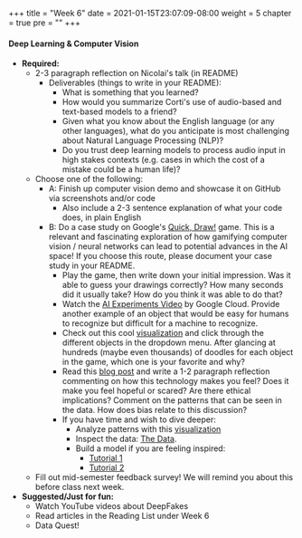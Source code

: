 +++
title = "Week 6"
date = 2021-01-15T23:07:09-08:00
weight = 5
chapter = true
pre = "<b></b>"
+++

#### Deep Learning & Computer Vision

- **Required:**
  - 2-3 paragraph reflection on Nicolai's talk (in README)
    - Deliverables (things to write in your README):
      - What is something that you learned?
      - How would you summarize Corti's use of audio-based and text-based models to a friend?
      - Given what you know about the English language (or any other languages), what do you anticipate is most challenging about Natural Language Processing (NLP)?
      - Do you trust deep learning models to process audio input in high stakes contexts (e.g. cases in which the cost of a mistake could be a human life)?
  - Choose one of the following:
    - A: Finish up computer vision demo and showcase it on GitHub via screenshots and/or code
      - Also include a 2-3 sentence explanation of what your code does, in plain English
    - B: Do a case study on Google's [Quick, Draw!](https://quickdraw.withgoogle.com) game. This is a relevant and fascinating exploration of how gamifying computer vision / neural networks can lead to potential advances in the AI space! If you choose this route, please document your case study in your README.
      - Play the game, then write down your initial impression. Was it able to guess your drawings correctly? How many seconds did it usually take? How do you think it was able to do that?
      - Watch the [AI Experiments Video](https://www.youtube.com/watch?time_continue=100&v=X8v1GWzZYJ4&feature=emb_title) by Google Cloud. Provide another example of an object that would be easy for humans to recognize but difficult for a machine to recognize.
      - Check out this cool [visualization](https://quickdraw.withgoogle.com/data/purse) and click through the different objects in the dropdown menu. After glancing at hundreds (maybe even thousands) of doodles for each object in the game, which one is your favorite and why?
      - Read this [blog post](https://research.googleblog.com/2017/08/exploring-and-visualizing-open-global.html) and write a 1-2 paragraph reflection commenting on how this technology makes you feel? Does it make you feel hopeful or scared? Are there ethical implications? Comment on the patterns that can be seen in the data. How does bias relate to this discussion?
      - If you have time and wish to dive deeper:
        - Analyze patterns with this [visualization](https://pair-code.github.io/facets/quickdraw.html)
        - Inspect the data: [The Data](https://github.com/googlecreativelab/quickdraw-dataset). 
        - Build a model if you are feeling inspired: 
          - [Tutorial 1](https://medium.com/tensorflow/train-on-google-colab-and-run-on-the-browser-a-case-study-8a45f9b1474e)
          - [Tutorial 2](https://github.com/keisukeirie/quickdraw_prediction_model)
  - Fill out mid-semester feedback survey! We will remind you about this before class next week.
- **Suggested/Just for fun:**
  - Watch YouTube videos about DeepFakes
  - Read articles in the Reading List under Week 6
  - Data Quest!

